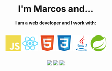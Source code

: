  <div align="center">
  <h1>I'm Marcos and...</h1>
  <p><b>I am a web developer and I work with:</b></p> 
</div>
<div style="display: inline_block" align="center"><br>
  <img align="center" alt="Marcos-Js" width="50" src="https://raw.githubusercontent.com/devicons/devicon/master/icons/javascript/javascript-plain.svg">
  <img align="center" alt="Marcos-React" width="50" src="https://raw.githubusercontent.com/devicons/devicon/master/icons/react/react-original.svg">
  <img align="center" alt="Marcos-HTML" width="50" src="https://raw.githubusercontent.com/devicons/devicon/master/icons/html5/html5-original.svg">
  <img align="center" alt="Marcos-CSS" width="50" src="https://raw.githubusercontent.com/devicons/devicon/master/icons/css3/css3-original.svg">
  <img align="center" alt="Marcos-Java" width="50" src="https://raw.githubusercontent.com/devicons/devicon/master/icons/java/java-original.svg">
  <img align="center" alt="Marcos-Spring" width="50" src="https://raw.githubusercontent.com/devicons/devicon/master/icons/spring/spring-original.svg">
</div>
  
  ##
 
<div align="center"> 
  <a href="https://instagram.com/aquelemarcosla" target="_blank"><img src="https://img.shields.io/badge/-Instagram-%23E4405F?style=for-the-badge&logo=instagram&logoColor=white" target="_blank"></a>
  <a href = "mailto:marcosaurelio060204@gmail.com"><img src="https://img.shields.io/badge/-Gmail-%23333?style=for-the-badge&logo=gmail&logoColor=white" target="_blank"></a>
  <a href="https://www.linkedin.com/in/marcos-aurelio-marques-junior-128b8b227/" target="_blank"><img src="https://img.shields.io/badge/-LinkedIn-%230077B5?style=for-the-badge&logo=linkedin&logoColor=white" target="_blank"></a> 
  
</div>
